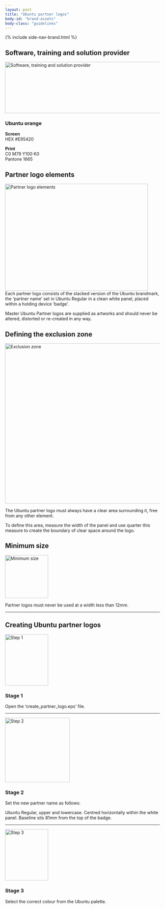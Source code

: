 ```yaml
---
layout: post
title: "Ubuntu partner logos"
body-id: "brand-assets"
body-class: "guidelines"
---
```



{% include side-nav-brand.html %}

<div id="loop-guidelines" class="ten-col last-col">
<h2>Software, training and solution provider</h2>
<p><img src="https://assets.ubuntu.com/v1/1a696fd3-partner-logos-2.gif" alt="Software, training and solution provider" title="Software, training and solution provider" width="540" height="167" class="alignnone size-full" srcset="https://assets.ubuntu.com/v1/1a696fd3-partner-logos-2.gif 540w, https://assets.ubuntu.com/v1/aaf61f76-partner-logos-2-300x92.gif 300w" sizes="(max-width: 540px) 100vw, 540px" /></p>
<h3>Ubuntu orange</h3>
<p><strong>Screen</strong><br />
HEX #E95420</p>
<p><strong>Print</strong><br />
C0 M79 Y100 K0<br />
Pantone 1665</p>
<h2>Partner logo elements</h2>
<p><img src="https://assets.ubuntu.com/v1/e543e871-partner-logo-elements1.gif" alt="Partner logo elements" title="Partner logo elements" width="465" height="349" class="alignnone size-full5" srcset="https://assets.ubuntu.com/v1/e543e871-partner-logo-elements1.gif 465w, https://assets.ubuntu.com/v1/fd9bc0e0-partner-logo-elements1-300x225.gif 300w" sizes="(max-width: 465px) 100vw, 465px" /><br />
Each partner logo consists of the stacked version of the Ubuntu brandmark, the ‘partner name’ set in Ubuntu Regular in a clean white panel, placed within a holding device ‘badge’.</p>
<p>Master Ubuntu Partner logos are supplied as artworks and should never be altered, distorted or re-created in any way.</p>
<h2>Defining the exclusion zone</h2>
<p><img src="https://assets.ubuntu.com/v1/63b7642e-partner-logos-exclusion-zone.gif" alt="Exclusion zone" title="Exclusion zone" width="540" height="522" class="alignnone size-full7" srcset="https://assets.ubuntu.com/v1/63b7642e-partner-logos-exclusion-zone.gif 540w, https://assets.ubuntu.com/v1/a122af90-partner-logos-exclusion-zone-300x290.gif 300w" sizes="(max-width: 540px) 100vw, 540px" /></p>
<p>The Ubuntu partner logo must always have a clear area surrounding it, free from any other element.</p>
<p>To define this area, measure the width of the panel and use quarter this measure to create the boundary of clear space around the logo.</p>
<h2>Minimum size</h2>
<p><img src="https://assets.ubuntu.com/v1/beb12612-partner-logos-minimum.gif" alt="Minimum size" title="Minimum size" width="140" height="140" class="alignleft size-full8" /></p>
<p>Partner logos must never be used at a width less than 12mm.</p>
<hr class="clear" />
<h2>Creating Ubuntu partner logos</h2>
<p><img src="https://assets.ubuntu.com/v1/d1e937e9-partner-logo-step-1.gif" alt="Step 1" title="Step 1" width="140" height="167" class="alignleft size-full" /></p>
<h3>Stage 1</h3>
<p>Open the ‘create_partner_logo.eps’ file.</p>
<hr class="clear" />
<img src="https://assets.ubuntu.com/v1/6d722200-partner-logo-step-2.gif" alt="Step 2" title="Step 2" width="210" height="210" class="alignleft size-full" srcset="https://assets.ubuntu.com/v1/6d722200-partner-logo-step-2.gif 210w, https://assets.ubuntu.com/v1/2a10aafb-partner-logo-step-2-140x140.gif 140w" sizes="(max-width: 210px) 100vw, 210px" /></p>
<h3>Stage 2</h3>
<p>Set the new partner name as follows:</p>
<p>Ubuntu Regular, upper and lowercase. Centred horizontally within the white panel. Baseline sits 81mm from the top of the badge.</p>
<hr class="clear" />
<img src="https://assets.ubuntu.com/v1/98776d67-partner-logo-step-3.gif" alt="Step 3" title="Step 3" width="140" height="167" class="alignleft size-full" /></p>
<h3>Stage 3</h3>
<p>Select the correct colour from the Ubuntu palette.</p>
